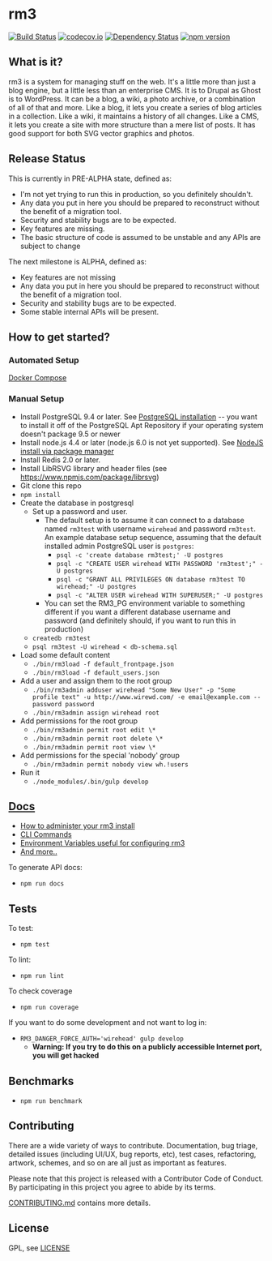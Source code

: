 rm3
===

[![Build Status](https://travis-ci.org/rm3web/rm3.svg?branch=master)](https://travis-ci.org/rm3web/rm3) [![codecov.io](http://codecov.io/github/rm3web/rm3/coverage.svg?branch=master)](http://codecov.io/github/rm3web/rm3?branch=master) [![Dependency Status](https://david-dm.org/rm3web/rm3.svg)](https://david-dm.org/rm3web/rm3) [![npm version](https://badge.fury.io/js/rm3.svg)](https://badge.fury.io/js/rm3)

What is it?
-----------

rm3 is a system for managing stuff on the web. It's a little more than just a blog engine, but a little less than an enterprise CMS. It is to Drupal as Ghost is to WordPress. It can be a blog, a wiki, a photo archive, or a combination of all of that and more.  Like a blog, it lets you create a series of blog articles in a collection. Like a wiki, it maintains a history of all changes.  Like a CMS, it lets you create a site with more structure than a mere list of posts.  It has good support for both SVG vector graphics and photos.

Release Status
--------------

This is currently in PRE-ALPHA state, defined as:
* I'm not yet trying to run this in production, so you definitely shouldn't.
* Any data you put in here you should be prepared to reconstruct without the benefit of a migration tool.
* Security and stability bugs are to be expected.
* Key features are missing.
* The basic structure of code is assumed to be unstable and any APIs are subject to change

The next milestone is ALPHA, defined as:
* Key features are not missing
* Any data you put in here you should be prepared to reconstruct without the benefit of a migration tool.
* Security and stability bugs are to be expected.
* Some stable internal APIs will be present.

How to get started?
-------------------

### Automated Setup

[Docker Compose](https://github.com/rm3web/rm3-docker-compose)

### Manual Setup

* Install PostgreSQL 9.4 or later.  See [PostgreSQL installation](http://www.postgresql.org/download/linux/ubuntu/) -- you want to install it off of the PostgreSQL Apt Repository if your operating system doesn't package 9.5 or newer
* Install node.js 4.4 or later (node.js 6.0 is not yet supported).  See [NodeJS install via package manager](https://nodejs.org/en/download/package-manager/)
* Install Redis 2.0 or later.
* Install LibRSVG library and header files (see https://www.npmjs.com/package/librsvg)
* Git clone this repo
* `npm install`
* Create the database in postgresql
  * Set up a password and user.
    * The default setup is to assume it can connect to a database named `rm3test` with username `wirehead` and password `rm3test`.  An example database setup sequence, assuming that the default installed admin PostgreSQL user is `postgres`:
      * `psql -c 'create database rm3test;' -U postgres`
      * `psql -c "CREATE USER wirehead WITH PASSWORD 'rm3test';" -U postgres`
      * `psql -c "GRANT ALL PRIVILEGES ON database rm3test TO wirehead;" -U postgres`
      * `psql -c "ALTER USER wirehead WITH SUPERUSER;" -U postgres`
    * You can set the RM3_PG environment variable to something different if you want a different database username and password (and definitely should, if you want to run this in production)
  * `createdb rm3test`
  * `psql rm3test -U wirehead < db-schema.sql`
* Load some default content
  * `./bin/rm3load -f default_frontpage.json`
  * `./bin/rm3load -f default_users.json`
* Add a user and assign them to the root group
  * `./bin/rm3admin adduser wirehead "Some New User" -p "Some profile text" -u http://www.wirewd.com/ -e email@example.com --password password`
  * `./bin/rm3admin assign wirehead root`
* Add permissions for the root group
  * `./bin/rm3admin permit root edit \*`
  * `./bin/rm3admin permit root delete \*`
  * `./bin/rm3admin permit root view \*`
* Add permissions for the special 'nobody' group
  * `./bin/rm3admin permit nobody view wh.!users`
* Run it
  * `./node_modules/.bin/gulp develop`

[Docs](docs)
------------

 * [How to administer your rm3 install](docs/admin.md)
 * [CLI Commands](docs/cli.md)
 * [Environment Variables useful for configuring rm3](docs/cli.md)
 * [And more..](docs)

To generate API docs:

* `npm run docs`

Tests
-----

To test:

* `npm test`

To lint:

* `npm run lint`

To check coverage

* `npm run coverage`

If you want to do some development and not want to log in:

* `RM3_DANGER_FORCE_AUTH='wirehead' gulp develop`
  - **Warning: If you try to do this on a publicly accessible Internet port, you will get hacked**

Benchmarks
----------

* `npm run benchmark`

Contributing
------------

There are a wide variety of ways to contribute.  Documentation, bug triage, detailed issues (including UI/UX, bug reports, etc), test cases, refactoring, artwork, schemes, and so on are all just as important as features.

Please note that this project is released with a Contributor Code of Conduct. By participating in this project you agree to abide by its terms.

[CONTRIBUTING.md](CONTRIBUTING.md) contains more details.

License
-------

GPL, see [LICENSE](LICENSE)
